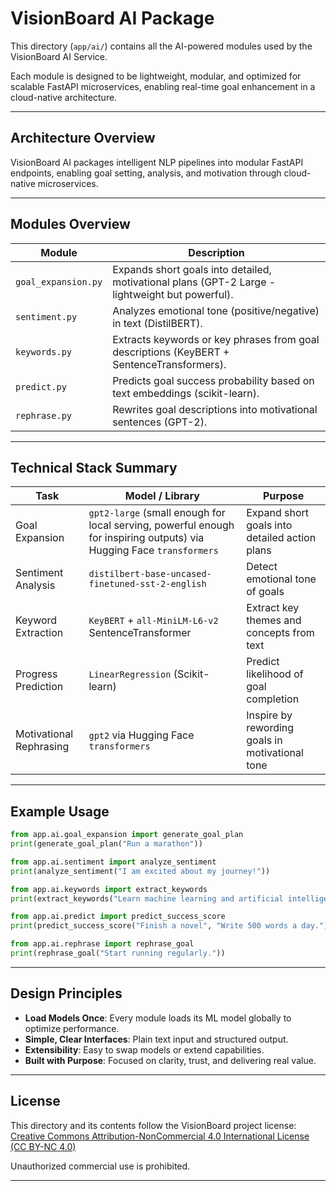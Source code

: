 # VisionBoard AI Package

This directory (`app/ai/`) contains all the AI-powered modules used by the VisionBoard AI Service.

Each module is designed to be lightweight, modular, and optimized for scalable FastAPI microservices, enabling real-time goal enhancement in a cloud-native architecture.

---

## Architecture Overview

VisionBoard AI packages intelligent NLP pipelines into modular FastAPI endpoints, enabling goal setting, analysis, and motivation through cloud-native microservices.

---

## Modules Overview

| Module                | Description |
| --------------------- | ----------- |
| `goal_expansion.py`    | Expands short goals into detailed, motivational plans (GPT-2 Large - lightweight but powerful). |
| `sentiment.py`         | Analyzes emotional tone (positive/negative) in text (DistilBERT). |
| `keywords.py`          | Extracts keywords or key phrases from goal descriptions (KeyBERT + SentenceTransformers). |
| `predict.py`           | Predicts goal success probability based on text embeddings (scikit-learn). |
| `rephrase.py`          | Rewrites goal descriptions into motivational sentences (GPT-2). |

---

## Technical Stack Summary

| Task                     | Model / Library                                   | Purpose                                         |
|---------------------------|---------------------------------------------------|-------------------------------------------------|
| Goal Expansion            | `gpt2-large` (small enough for local serving, powerful enough for inspiring outputs) via Hugging Face `transformers`      | Expand short goals into detailed action plans   |
| Sentiment Analysis        | `distilbert-base-uncased-finetuned-sst-2-english` | Detect emotional tone of goals                  |
| Keyword Extraction        | `KeyBERT` + `all-MiniLM-L6-v2` SentenceTransformer| Extract key themes and concepts from text       |
| Progress Prediction       | `LinearRegression` (Scikit-learn)                 | Predict likelihood of goal completion           |
| Motivational Rephrasing   | `gpt2` via Hugging Face `transformers`             | Inspire by rewording goals in motivational tone |

---

## Example Usage

```python
from app.ai.goal_expansion import generate_goal_plan
print(generate_goal_plan("Run a marathon"))

from app.ai.sentiment import analyze_sentiment
print(analyze_sentiment("I am excited about my journey!"))

from app.ai.keywords import extract_keywords
print(extract_keywords("Learn machine learning and artificial intelligence."))

from app.ai.predict import predict_success_score
print(predict_success_score("Finish a novel", "Write 500 words a day."))

from app.ai.rephrase import rephrase_goal
print(rephrase_goal("Start running regularly."))
```

---

## Design Principles

- **Load Models Once**: Every module loads its ML model globally to optimize performance.
- **Simple, Clear Interfaces**: Plain text input and structured output.
- **Extensibility**: Easy to swap models or extend capabilities.
- **Built with Purpose**: Focused on clarity, trust, and delivering real value.

---

## License

This directory and its contents follow the VisionBoard project license:  
[Creative Commons Attribution-NonCommercial 4.0 International License (CC BY-NC 4.0)](https://creativecommons.org/licenses/by-nc/4.0/)

Unauthorized commercial use is prohibited.

---
